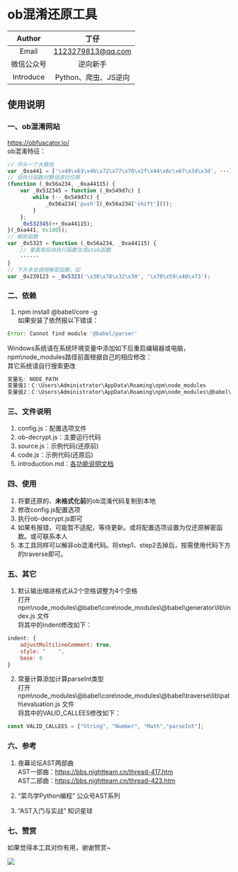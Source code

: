 # ob混淆还原工具

| Author  | 丁仔 |
| :-----: | :---: |
| Email | 1123279813@qq.com |
| 微信公众号 | 逆向新手 |
| Introduce | Python、爬虫、JS逆向 |

## 使用说明

### 一、ob混淆网站

https://obfuscator.io/  
ob混淆特征：
```javascript
// 开头一个大数组
var _0xa441 = ['\x49\x63\x4b\x72\x77\x70\x2f\x44\x6c\x67\x3d\x3d', ···]
// 自执行函数对数组进行位移
(function (_0x56a234, _0xa44115) {
    var _0x532345 = function (_0x549d7c) {
        while (--_0x549d7c) {
            _0x56a234['push'](_0x56a234['shift']());
        }
    };
    _0x532345(++_0xa44115);
}(_0xa441, 0x1d0));
// 解密函数
var _0x5323 = function (_0x56a234, _0xa44115) {
    // 里面有段自执行函数生成atob函数
    ······
}
// 下方多处调用解密函数，如
var _0x239123 = _0x5323('\x30\x78\x32\x30', '\x70\x59\x48\x73');
```

### 二、依赖

1. npm install @babel/core -g  
如果安装了依然报以下错误：
```javascript
Error: Cannot find module '@babel/parser'
```
Windows系统请在系统环境变量中添加如下后重启编辑器或电脑，npm\node_modules路径前面根据自己的相应修改：  
其它系统请自行搜索更改  
```javascript
变量名: NODE_PATH
变量值1：C:\Users\Administrator\AppData\Roaming\npm\node_modules
变量值2：C:\Users\Administrator\AppData\Roaming\npm\node_modules\@babel\core\node_modules
```

### 三、文件说明

1. config.js：配置选项文件
2. ob-decrypt.js：主要运行代码
3. source.js：示例代码(还原前)
4. code.js：示例代码(还原后)
5. introduction.md：[各功能说明文档](https://github.com/DingZaiHub/ob-decrypt/blob/master/introduction.md)

### 四、使用

1. 将要还原的、**未格式化前**的ob混淆代码复制到本地
2. 修改config.js配置选项
3. 执行ob-decrypt.js即可
4. 如果有报错，可能暂不适配，等待更新。或将配置选项设置为仅还原解密函数。或可联系本人
5. 本工具同样可以解非ob混淆代码。将step1、step2去掉后，按需使用代码下方的traverse即可。

### 五、其它

1. 默认输出缩进格式从2个空格调整为4个空格  
打开 npm\node_modules\\@babel\core\node_modules\\@babel\generator\lib\index.js 文件  
将其中的indent修改如下：
```javascript
indent: {
    adjustMultilineComment: true,
    style: "    ",
    base: 0
}
```
2. 常量计算添加计算parseInt类型  
打开 npm\node_modules\\@babel\core\node_modules\\@babel\traverse\lib\path\evaluation.js 文件  
将其中的VALID_CALLEES修改如下：
```javascript
const VALID_CALLEES = ["String", "Number", "Math","parseInt"];
```


### 六、参考

1. 夜幕论坛AST两部曲  
AST一部曲：https://bbs.nightteam.cn/thread-417.htm  
AST二部曲：https://bbs.nightteam.cn/thread-423.htm  

2. “菜鸟学Python编程” 公众号AST系列

3. “AST入门与实战” 知识星球

### 七、赞赏

如果觉得本工具对你有用，谢谢赞赏~

![](https://imgkr.cn-bj.ufileos.com/bf55aae1-f12b-4a63-9b57-94eaf2ff9798.png)
